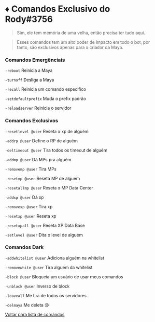 # ♦️ Comandos Exclusivo do Rody#3756
> Sim, ele tem memória de uma velha, então precisa ter tudo aqui.

> Esses comandos tem um alto poder de impacto em todo o bot, por tanto, são exclusivos apenas para o criador da Maya.

### Comandos Emergênciais

`-reboot` Reinicia a Maya

`-turnoff` Desliga a Maya

`-recall` Reinicia um comando especifico

`-setdefaultprefix` Muda o prefix padrão

`-reloadserver` Reinicia o servidor

### Comandos Exclusivos

`-resetlevel @user` Reseta o xp de alguém

`-addrp @user` Define o RP de alguém

`-deltimeout @user` Tira todos os timeout de alguém

`-addmp @user` Dá MPs pra alguém

`-removemp @user` Tira MPs

`-resetmp @user` Reseta MP de alguem

`-resetallmp @user` Reseta o MP Data Center

`-addxp @user` Dá xp

`-removexp @user` Tira xp

`-resetxp @user` Reseta xp

`-resetxpall @user` Reseta XP Data Base

`-setlevel @user` Dita o level de alguém

### Comandos Dark

`-addwhitelist @user` Adiciona alguém na whitelist

`-removewhite @user` Tira alguém da whitelist

`-block @user` Bloqueia um usuário de usar meus comandos

`-unblock @user` Inverso de block

`-leaveall` Me tira de todos os servidores

`-delmaya` Me deleta :cry:

[Voltar para lista de comandos](https://github.com/rodycouto/MayaCommands/blob/main/README.md)